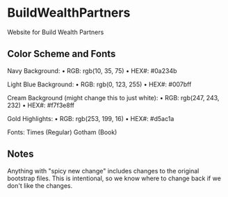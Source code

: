 # BuildWealthPartners
Website for Build Wealth Partners



## Color Scheme and Fonts

Navy Background:
• RGB: rgb(10, 35, 75)
• HEX#: #0a234b

Light Blue Background:
• RGB: rgb(0, 123, 255)
• HEX#: #007bff

Cream Background (might change this to just white):
• RGB: rgb(247, 243, 232)
• HEX#: #f7f3e8ff

Gold Highlights:
• RGB: rgb(253, 199, 16)
• HEX#: #d5ac1a

Fonts:
Times (Regular)
Gotham (Book)


## Notes

Anything with "spicy new change" includes changes to the original bootstrap files. This is intentional, so we know where to change back if we don't like the changes.